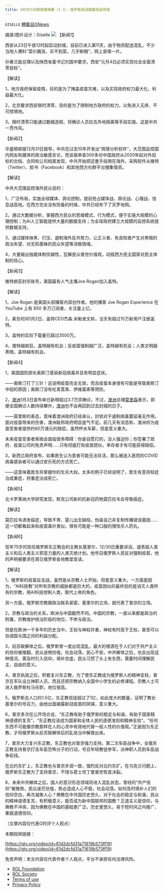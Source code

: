 ```yaml
---
title: G时评218期直播摘要（1.3）：俄罗斯高调揭露疫苗阴谋
---
```

`GISELLE` [轉載自GNews](https://gnews.org/zh-hans/1819647/)

摘录/图片设计：Giselle
![](https://assets.gnews.org/wp-content/uploads/2022/01/1.3.png)
【新闻1】

西安从23日午夜12时起启动封城，目前已进入第11天，由于物资配送混乱，不少当地人爆料”菜价飆涨，买不到菜，几乎断粮”，网上哀嚎一片。

孙春兰副总理以及陕西省委书记刘国中要求，西安“元月4日必须实现社会全面清零目标”。

【解读】

1，地方政府保留疫情，目的是为了掩盖疫苗灾难，以及实现政府权力最大化、利益最大化。

2，北京要求西安限时清零，目的是为了限制地方政府的权力，以免进入无序、不可控境地。

3，限时清零只能通过数据造假、将确诊人员拉去外地隔离等手段实施，这是中共一贯作风。

【新闻2】

华盛顿邮报12月31日报导，中共在过去10年开发出“舆情分析软件”，大范围监控国内网友和媒体的政治敏感言论，而该报审查300多份中国政府从2020年起对外招标的文档、合同和公司档案发现，中共开始把这套手段用在海外，采购软件从推特（Twitter）、脸书（Facebook）和其他西方社群平台搜集情资。

【解读】

中共大范围监控海外民众目的：

1，广泛布局，实施全球媒体、舆论控制，提前抢占媒体战、舆论战、心理战、信息战高地。在西方完全没有防备的时候，中共已经布下了天罗地网。

2，通过大数据分析，掌握西方民众的思维模式、行为模式，便于实施大规模的心理控制；为AI人工智能提供大量的数据支持；为全球政府建立大规模的监控系统提供数据支持。

3，通过媒体抹黑、打压、遏制海外反共势力，让正义者、有良知者产生对黑暗的政治失望、对无知愚昧的民众失望等消极情绪。

4，大量输出独裁体制优越性，瓦解民众普世价值观，动摇西方民主国家对民主体制的信心。

【新闻3】

推特疯狂封杀账号，美国最有人气主播Joe Rogan加入盖特。

【解读】

1，Joe Rogan 是美国头部播客内容创作者。他的播客 Joe Rogan Experience 在 YouTube 上有 850 多万订阅者，关注量上亿。

2，美东时间1月2日，盖特CEO杰森.米勒发文称，当天有超过15万新用户注册盖特。

3，盖特的实际下载量已超过3500万。

4，推特越疯狂，盖特越有机会；反疫苗强制越广泛，盖特越有机会；人类文明越黑暗，盖特越有机会。

【新闻4】

1，美国国防部长奥斯汀感染新冠病毒并且有明显症状。

——奥斯汀打了三针！这说明疫苗完全无效，而且疫苗本身很有可能是导致奥斯汀中招的原因；奥斯汀没有吃青蒿素、伊维菌素等预防。

2，[澳洲](https://m.soundofhope.org/term/1322)1月3日宣布单日新增超过3.7万宗确诊，不过，[澳洲](https://m.soundofhope.org/term/1322)总理[莫里森](https://m.soundofhope.org/term/107657)表示，即便全国确诊人数持续攀升，[澳洲](https://m.soundofhope.org/term/1322)也不会再回到过去封城的日子。

——莫里斯的表态，意味着澳洲政府已经承认，封锁对于遏制病毒蔓延毫无作用。面对疫苗带来的伤害，澳洲联邦政府明显底气不足。前几天有消息称，澳洲将为疫苗受害者提供约60万澳元的赔偿，虽然杯水车薪，但是意义重大。

未来疫苗受害者索赔会面临很多障碍：你是自愿打的，没人强迫你；你签署了政府、疫苗公司的免责声明……只有彻底打败疫苗团伙，幸存者才有可能获得赔偿。

3，新西兰政府宣布，如果医生认为患者可能无法存活，那么被送入医院的COVID病毒感染者可以通过安乐死的方式死亡。

——这意味着医生将掌握你的生杀大权。太多的例子已经说明了，医生有意将轻症治成重症，将重症治成死亡。

【新闻5】

北卡罗莱纳大学研究发现，默克公司新的抗新冠药物莫匹拉韦会导致癌症。

【解读】

莫匹拉韦诱发癌症，导致不育、婴儿出生缺陷，伪装自己并复制传播错误基因……这一切都看起来和疫苗毒针类似，很有可能是一种口服的慢性杀人药丸。

【新闻6】

现年75岁的现任俄罗斯东正教会的主教长基里尔，12/30日重要讲话。谴责超人类主义和后人类主义邪恶力量的人类灭绝计划。他号召俄罗斯人民反对强制疫苗，他的声明被要求在周日俄罗斯各地教堂宣读。

【解读】

1，俄罗斯的疫苗反击战，虽然是从宗教人士开始，但是意义重大。一方面是因为，“AI科技教”对所有宗教的威胁都是巨大的，疫苗团伙的最终目的是消灭人类所有的宗教，用AI科技控制人类，取代上帝的角色。

另一方面，俄罗斯宗教跟政治联系紧密，基里尔的立场，就代表了普京的立场。

2，宗教与政治的关系，欧洲与中国截然不同。中国的宗教，一直以来都是政治的附庸，宗教维护统治阶级的地位，不参与政治。

但是在欧洲一千多年的历史当中，王权与神权并重，神权有时高于王权，甚至可以协调国与国之间的利益分配。

3，前苏联解体之后，俄罗斯曾一度出现混乱，最大的根源在于人们对于共产主义的信仰被推翻，民众迷惘彷徨，社会动荡，民心不安。中共解体之后，也会出现这种情况，需及时引入信仰，填补空虚。民众习惯了头上有东西，需要时间理解民主、自由的意义。

4，普京执政之后，积极复兴东正教，为了使东正教成为俄罗斯人的精神支柱，普京在军队设立神职人员，而且还把宗教纳入全国中小学生的必修课程。宗教人士可进入俄罗斯杜马任职，地位很高。

5，俄罗斯总人口约1.5亿，东正教信徒超过了1亿，如此庞大的数量，证明了教长基里尔的号召力，由他出面揭露新冠疫苗的阴谋，意义重大。

6，普京多次在公开场合说，“东正教有助于俄罗斯的稳定与和谐，有助于国家精神道德的复苏”，“东正教应该成为国家和全体人民的道德准则和精神支柱”。“任何东西不可能像宗教那样在人的心灵中有效地代替一般人性的价值观。”正是因为东正教，才将俄罗斯从前苏联解体后的乱局当中解救出来。

7，普京大力复兴东正教，东正教也对普京强力支持。第二次车臣战争中，全俄东正教支持普京打击车臣恐怖分子的行动，号召年轻教徒参军，派神职人员到车臣战争前线。

在北约东扩上，东正教也与普京步调一致，强烈反对北约东扩。在乌克兰问题上，俄罗斯东正教为了支持普京，不惜与君士坦丁堡普世牧首决裂。

8，未来中共解体之后，国人的意识形态领域将进入混乱状态，曾经的“共产信仰”被推倒，民众迷茫彷徨，势必造成人心不稳，社会动荡。如何及时填补人们的信仰空白，再次凝聚人心？佛教在中共国历史悠久，对于社会的稳定与和谐，民众的精神道德复苏，有积极意义，能否成为新中国联邦的国教？正道主义是信仰，与佛教不冲突，因为佛教在中国的基础更广泛，历史更悠久，易于短时间之内推广、重振道德信仰。

（文章内容仅代表G时评个人观点）

本期视频链接：

[https://gtv.org/video/id=61d2dcfd31a71619b573ff19](https://gtv.org/video/id=61d2dcfd31a71619b573ff19)

 

免责声明：本文内容仅代表作者个人观点，平台不承担任何法律风险。

- [ROL Foundation](https://rolfoundation.org/)
- [ROL Society](https://rolsociety.org/)
- [Terms of use](https://gnews.org/terms-of-use-3/)
- [Privacy Policy](https://gnews.org/privacy-policy/)
